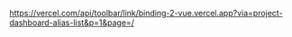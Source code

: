 
https://vercel.com/api/toolbar/link/binding-2-vue.vercel.app?via=project-dashboard-alias-list&p=1&page=/
